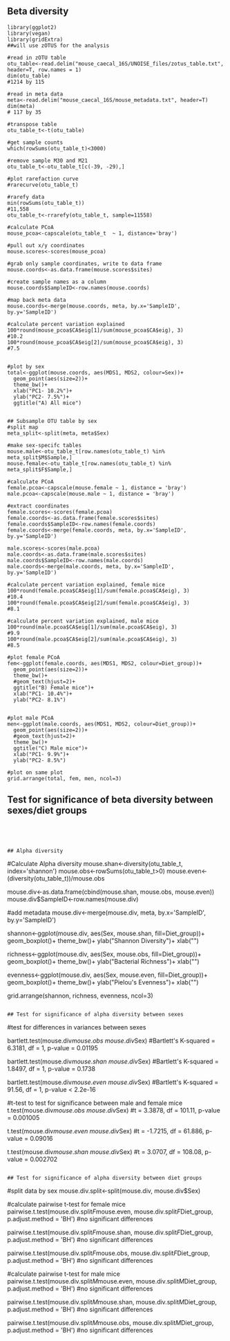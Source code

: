 ## Beta diversity

```
library(ggplot2)
library(vegan)
library(gridExtra)
##will use zOTUS for the analysis

#read in zOTU table
otu_table<-read.delim("mouse_caecal_16S/UNOISE_files/zotus_table.txt", header=T, row.names = 1)
dim(otu_table)
#1214 by 115

#read in meta data
meta<-read.delim("mouse_caecal_16S/mouse_metadata.txt", header=T)
dim(meta)
# 117 by 35

#transpose table
otu_table_t<-t(otu_table)

#get sample counts
which(rowSums(otu_table_t)<3000)

#remove sample M30 and M21
otu_table_t<-otu_table_t[c(-39, -29),]

#plot rarefaction curve
#rarecurve(otu_table_t)

#rarefy data
min(rowSums(otu_table_t))
#11,558
otu_table_t<-rrarefy(otu_table_t, sample=11558)

#calculate PCoA
mouse_pcoa<-capscale(otu_table_t  ~ 1, distance='bray')

#pull out x/y coordinates
mouse.scores<-scores(mouse_pcoa)

#grab only sample coordinates, write to data frame
mouse.coords<-as.data.frame(mouse.scores$sites)

#create sample names as a column
mouse.coords$SampleID<-row.names(mouse.coords)

#map back meta data
mouse.coords<-merge(mouse.coords, meta, by.x='SampleID', by.y='SampleID')

#calculate percent variation explained
100*round(mouse_pcoa$CA$eig[1]/sum(mouse_pcoa$CA$eig), 3)
#10.2
100*round(mouse_pcoa$CA$eig[2]/sum(mouse_pcoa$CA$eig), 3)
#7.5


#plot by sex
total<-ggplot(mouse.coords, aes(MDS1, MDS2, colour=Sex))+
  geom_point(aes(size=2))+
  theme_bw()+
  xlab("PC1- 10.2%")+
  ylab("PC2- 7.5%")+
  ggtitle("A) All mice")


## Subsample OTU table by sex
#split map
meta_split<-split(meta, meta$Sex)

#make sex-specifc tables
mouse.male<-otu_table_t[row.names(otu_table_t) %in% meta_split$M$Sample,]
mouse.female<-otu_table_t[row.names(otu_table_t) %in% meta_split$F$Sample,]

#calculate PCoA
female.pcoa<-capscale(mouse.female ~ 1, distance = 'bray')
male.pcoa<-capscale(mouse.male ~ 1, distance = 'bray')

#extract coordinates
female.scores<-scores(female.pcoa)
female.coords<-as.data.frame(female.scores$sites)
female.coords$SampleID<-row.names(female.coords)
female.coords<-merge(female.coords, meta, by.x='SampleID', by.y='SampleID')

male.scores<-scores(male.pcoa)
male.coords<-as.data.frame(male.scores$sites)
male.coords$SampleID<-row.names(male.coords)
male.coords<-merge(male.coords, meta, by.x='SampleID', by.y='SampleID')

#calculate percent variation explained, female mice
100*round(female.pcoa$CA$eig[1]/sum(female.pcoa$CA$eig), 3)
#10.4
100*round(female.pcoa$CA$eig[2]/sum(female.pcoa$CA$eig), 3)
#8.1

#calculate percent variation explained, male mice
100*round(male.pcoa$CA$eig[1]/sum(male.pcoa$CA$eig), 3)
#9.9
100*round(male.pcoa$CA$eig[2]/sum(male.pcoa$CA$eig), 3)
#8.5

#plot female PCoA
fem<-ggplot(female.coords, aes(MDS1, MDS2, colour=Diet_group))+
  geom_point(aes(size=2))+
  theme_bw()+
  #geom_text(hjust=2)+
  ggtitle("B) Female mice")+
  xlab("PC1- 10.4%")+
  ylab("PC2- 8.1%")


#plot male PCoA
men<-ggplot(male.coords, aes(MDS1, MDS2, colour=Diet_group))+
  geom_point(aes(size=2))+
  #geom_text(hjust=2)+
  theme_bw()+
  ggtitle("C) Male mice")+
  xlab("PC1- 9.9%")+
  ylab("PC2- 8.5%")       

#plot on same plot
grid.arrange(total, fem, men, ncol=3)
````

## Test for significance of beta diversity between sexes/diet groups
```




## Alpha diversity
````
#Calculate Alpha diversity
mouse.shan<-diversity(otu_table_t, index='shannon')
mouse.obs<-rowSums(otu_table_t>0)
mouse.even<-(diversity(otu_table_t))/mouse.obs

mouse.div<-as.data.frame(cbind(mouse.shan, mouse.obs, mouse.even))
mouse.div$SampleID<-row.names(mouse.div)

#add metadata
mouse.div<-merge(mouse.div, meta, by.x='SampleID', by.y='SampleID')

shannon<-ggplot(mouse.div, aes(Sex, mouse.shan, fill=Diet_group))+
  geom_boxplot()+
  theme_bw()+
  ylab("Shannon Diversity")+
  xlab("")

richness<-ggplot(mouse.div, aes(Sex, mouse.obs, fill=Diet_group))+
  geom_boxplot()+
  theme_bw()+
  ylab("Bacterial Richness")+
  xlab("")

evenness<-ggplot(mouse.div, aes(Sex, mouse.even, fill=Diet_group))+
  geom_boxplot()+
  theme_bw()+
  ylab("Pielou's Evenness")+
  xlab("")

grid.arrange(shannon, richness, evenness, ncol=3)
```

## Test for significance of alpha diversity between sexes
```
#test for differences in variances between sexes

bartlett.test(mouse.div$mouse.obs ~ mouse.div$Sex)
#Bartlett's K-squared = 6.3181, df = 1, p-value = 0.01195

bartlett.test(mouse.div$mouse.shan ~ mouse.div$Sex)
#Bartlett's K-squared = 1.8497, df = 1, p-value = 0.1738

bartlett.test(mouse.div$mouse.even ~ mouse.div$Sex)
#Bartlett's K-squared = 91.56, df = 1, p-value < 2.2e-16


#t-test to test for significance between male and female mice
t.test(mouse.div$mouse.obs ~ mouse.div$Sex)
#t = 3.3878, df = 101.11, p-value = 0.001005

t.test(mouse.div$mouse.even ~ mouse.div$Sex)
#t = -1.7215, df = 61.886, p-value = 0.09016

t.test(mouse.div$mouse.shan ~ mouse.div$Sex)
#t = 3.0707, df = 108.08, p-value = 0.002702
```

## Test for significance of alpha diversity between diet groups
```
#split data by sex
mouse.div.split<-split(mouse.div, mouse.div$Sex)

#calculate pairwise t-test for female mice
pairwise.t.test(mouse.div.split$F$mouse.even, mouse.div.split$F$Diet_group, p.adjust.method = 'BH')
#no significant differences

pairwise.t.test(mouse.div.split$F$mouse.shan, mouse.div.split$F$Diet_group, p.adjust.method = 'BH')
#no significant differences

pairwise.t.test(mouse.div.split$F$mouse.obs, mouse.div.split$F$Diet_group, p.adjust.method = 'BH')
#no significant differences


#calculate pairwise t-test for male mice
pairwise.t.test(mouse.div.split$M$mouse.even, mouse.div.split$M$Diet_group, p.adjust.method = 'BH')
#no significant differences

pairwise.t.test(mouse.div.split$M$mouse.shan, mouse.div.split$M$Diet_group, p.adjust.method = 'BH')
#no significant differences

pairwise.t.test(mouse.div.split$M$mouse.obs, mouse.div.split$M$Diet_group, p.adjust.method = 'BH')
#no significant differences
```